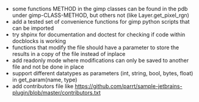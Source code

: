 * some functions METHOD in the gimp classes can be found in the pdb under gimp-CLASS-METHOD,
  but others not (like Layer.get_pixel_rgn) 
* add a tested set of convenience functions for gimp python scripts that can be imported
* try shpinx for documentation and doctest for checking if code within docblocks is working
* functions that modify the file should have a parameter to store the results in a copy of the file instead of inplace
* add readonly mode where modifications can only be saved to another file and not be done in place
* support different datatypes as parameters (int, string, bool, bytes, float) in get_param(name, type)
* add contributors file like https://github.com/parrt/sample-jetbrains-plugin/blob/master/contributors.txt
